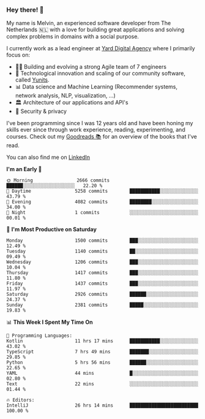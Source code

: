 ### Hey there! 👋

My name is Melvin, an experienced software developer from The Netherlands 🇳🇱 with a love for building great applications and solving complex problems in domains with a social purpose. 

I currently work as a lead engineer at [Yard Digital Agency](https://github.com/yardinternet) where I primarily focus on:

* 👏🏼 Building and evolving a strong Agile team of 7 engineers
* 🚀 Technological innovation and scaling of our community software, called [Yunits](https://www.yunits.com/).
* 📊 Data science and Machine Learning (Recommender systems, network analysis, NLP, visualization, ...)
* 🏛 Architecture of our applications and API's
* 🔐 Security & privacy

I've been programming since I was 12 years old and have been honing my skills ever since through work experience, reading, experimenting, and courses.
Check out my [Goodreads 📚](https://goodreads.com/melvinkoopmans) for an overview of the books that I've read. 

You can also find me on [LinkedIn](https://www.linkedin.com/in/melvinkoopmans)

<!--START_SECTION:waka-->
**I'm an Early 🐤** 

```text
🌞 Morning                2666 commits        ██████░░░░░░░░░░░░░░░░░░░   22.20 % 
🌆 Daytime                5258 commits        ███████████░░░░░░░░░░░░░░   43.79 % 
🌃 Evening                4082 commits        ████████░░░░░░░░░░░░░░░░░   34.00 % 
🌙 Night                  1 commits           ░░░░░░░░░░░░░░░░░░░░░░░░░   00.01 % 
```
📅 **I'm Most Productive on Saturday** 

```text
Monday                   1500 commits        ███░░░░░░░░░░░░░░░░░░░░░░   12.49 % 
Tuesday                  1140 commits        ██░░░░░░░░░░░░░░░░░░░░░░░   09.49 % 
Wednesday                1206 commits        ███░░░░░░░░░░░░░░░░░░░░░░   10.04 % 
Thursday                 1417 commits        ███░░░░░░░░░░░░░░░░░░░░░░   11.80 % 
Friday                   1437 commits        ███░░░░░░░░░░░░░░░░░░░░░░   11.97 % 
Saturday                 2926 commits        ██████░░░░░░░░░░░░░░░░░░░   24.37 % 
Sunday                   2381 commits        █████░░░░░░░░░░░░░░░░░░░░   19.83 % 
```


📊 **This Week I Spent My Time On** 

```text
💬 Programming Languages: 
Kotlin                   11 hrs 17 mins      ███████████░░░░░░░░░░░░░░   43.02 % 
TypeScript               7 hrs 49 mins       ███████░░░░░░░░░░░░░░░░░░   29.85 % 
Python                   5 hrs 56 mins       ██████░░░░░░░░░░░░░░░░░░░   22.65 % 
YAML                     44 mins             █░░░░░░░░░░░░░░░░░░░░░░░░   02.80 % 
Text                     22 mins             ░░░░░░░░░░░░░░░░░░░░░░░░░   01.44 % 

🔥 Editors: 
IntelliJ                 26 hrs 14 mins      █████████████████████████   100.00 % 
```


<!--END_SECTION:waka-->
